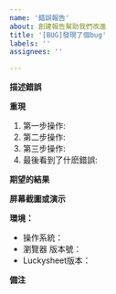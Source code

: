 ```yaml
---
name: '錯誤報告'
about: 創建報告幫助我們改進
title: '[BUG]發現了個bug'
labels: ''
assignees: ''

---
```


<!--- 感謝您的關注並發現問題,我們希望除了提交問題,還能幫助我們對您使用Luckysheet做進一步的了解,請幫忙填寫以下征集表 -->

<!-- 征求：誰在使用Luckysheet https://github.com/mengshukeji/Luckysheet/issues/230 -->

<!-- 以下是issues正文模板 -->

**描述錯誤**
<!--- 清楚簡潔地描述錯誤是什麽 -->

**重現**
<!--- 重現錯誤的步驟 -->
1. 第一步操作:
2. 第二步操作:
3. 第三步操作:
4. 最後看到了什麽錯誤:

**期望的結果**
<!--- 對您期望發生的結果簡潔明了的描述 -->

**屏幕截圖或演示**
<!--- 方便的話，貼上屏幕截圖或在線鏈接覆現問題，我們覆測時會更精準 -->

**環境：**
  - 操作系統：<!--- [例如 Windows，Mac，Linux] -->
  - 瀏覽器 版本號：<!--- [例如 Chrome 版本 84.0.4147.105（正式版本） （64 位），Safari，Firefox，Edge] -->
  - Luckysheet版本：<!--- [例如 1.0.1，最新] -->

**備注**
<!--- 其他說明 -->
